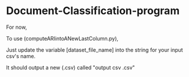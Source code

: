 # Document-Classification-program
For now,

To use (computeARIintoANewLastColumn.py),

Just update the variable [dataset_file_name] into the string for your input csv's name.



It should output a new (.csv) called "output csv <insert ur input csv name>.csv"
